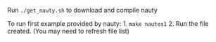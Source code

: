 Run `./get_nauty.sh` to download and compile nauty

To run first example provided by nauty: 
    1. `make nautex1`
    2. Run the file created. (You may need to refresh file list)